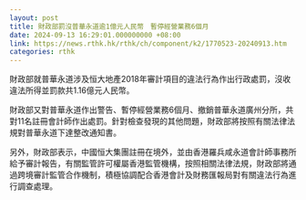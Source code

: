 ```yaml
---
layout: post
title: 財政部罰沒普華永道逾1億元人民幣　暫停經營業務6個月
date: 2024-09-13 16:29:01.000000000 +08:00
link: https://news.rthk.hk/rthk/ch/component/k2/1770523-20240913.htm
categories: rthk
---
```


財政部就普華永道涉及恒大地產2018年審計項目的違法行為作出行政處罰，沒收違法所得並罰款共1.16億元人民幣。

財政部又對普華永道作出警告、暫停經營業務6個月、撤銷普華永道廣州分所，共對11名註冊會計師作出處罰。針對檢查發現的其他問題，財政部將按照有關法律法規對普華永道下達整改通知書。

另外，財政部表示，中國恒大集團註冊在境外，並由香港羅兵咸永道會計師事務所給予審計報告，有關監管許可權屬香港監管機構，按照相關法律法規，財政部將通過跨境審計監管合作機制，積極協調配合香港會計及財務匯報局對有關違法行為進行調查處理。
